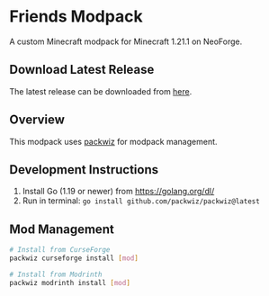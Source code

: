 # Friends Modpack

A custom Minecraft modpack for Minecraft 1.21.1 on NeoForge.

## Download Latest Release

The latest release can be downloaded from [here](https://github.com/filipjaruska/minecraft-mods/releases/latest).

## Overview

This modpack uses [packwiz](https://packwiz.infra.link/tutorials/creating/getting-started/) for modpack management.

## Development Instructions

1. Install Go (1.19 or newer) from https://golang.org/dl/
2. Run in terminal: `go install github.com/packwiz/packwiz@latest`

## Mod Management

```bash
# Install from CurseForge
packwiz curseforge install [mod]

# Install from Modrinth
packwiz modrinth install [mod]
```
